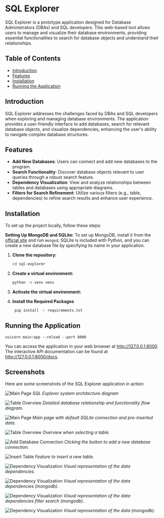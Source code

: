 # SQL Explorer

SQL Explorer is a prototype application designed for Database Administrators (DBAs) and SQL developers. This web-based tool allows users to manage and visualize their database environments, providing essential functionalities to search for database objects and understand their relationships.

## Table of Contents

- [Introduction](#introduction)
- [Features](#features)
- [Installation](#installation)
- [Running the Application](#running-the-application)

## Introduction

SQL Explorer addresses the challenges faced by DBAs and SQL developers when exploring and managing database environments. The application provides a user-friendly interface to add databases, search for relevant database objects, and visualize dependencies, enhancing the user's ability to navigate complex database structures.

## Features

- **Add New Databases**: Users can connect and add new databases to the program.
- **Search Functionality**: Discover database objects relevant to user queries through a robust search feature.
- **Dependency Visualization**: View and analyze relationships between tables and databases using appropriate diagrams.
- **Filters for Search Refinement**: Utilize various filters (e.g., table, dependencies) to refine search results and enhance user experience.


## Installation

To set up the project locally, follow these steps:

   **Setting Up MongoDB and SQLite:**
   To set up MongoDB, install it from the [official site](https://www.mongodb.com/try/download/community) and run `mongod`; SQLite is included with Python, and you can create a new database file by specifying its name in your application.


1. **Clone the repository:**
   ```bash
   cd sql-explorer

2. **Create a virtual environment:**
   ```bash
   python -m venv venv

3. **Activate the virtual environment:**


4. **Install the Required Packages**
   ```bash
    pip install -r requirements.txt

## Running the Application
    uvicorn main:app --reload --port 8000

You can access the application in your web browser at http://127.0.0.1:8000. The interactive API documentation can be found at http://127.0.0.1:8000/docs.

## Screenshots

Here are some screenshots of the SQL Explorer application in action:

![Main Page](assets/screenshot10.png)
*SQL Explorer system architecture diagram*
 
![Table Overview](assets/screenshot9.png)
*Detailed database relationship and functionality flow diagram.*

![Main Page](assets/screenshot1.png)
*Main page with default SQLite connection and pre-inserted data.*

![Table Overview](assets/screenshot2.png)
*Overview when selecting a table.*

![Add Database Connection](assets/screenshot3.png)
*Clicking the button to add a new database connection.*

![Insert Table](assets/screenshot4.png)
*Feature to insert a new table.*

![Dependency Visualization](assets/screenshot5.png)
*Visual representation of the data dependencies.*

![Dependency Visualization](assets/screenshot6.png)
*Visual representation of the data dependencies (mongodb).*


![Dependency Visualization](assets/screenshot7.png)
*Visual representation of the data dependencies filter search (mongodb).*


![Dependency Visualization](assets/screenshot8.png)
*Visual representation of the data (mongodb).*
